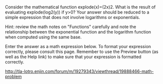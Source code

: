 Consider the mathematical function explode(x)=(2x)2. What is the result of evaluating explode(log2(y)) if y>0? Your answer should be reduced to a simple expression that does not involve logarithms or exponentials.

Hint: review the math notes on "Functions" carefully and note the relationship between the exponential function and the logarithm function when computed using the same base.

Enter the answer as a math expression below. To format your expression correctly, please consult this page. Remember to use the Preview button (as well as the Help link) to make sure that your expression is formatted correctly.

http://tla-lotro.enjin.com/forum/m/19279343/viewthread/19888466-math-problem
